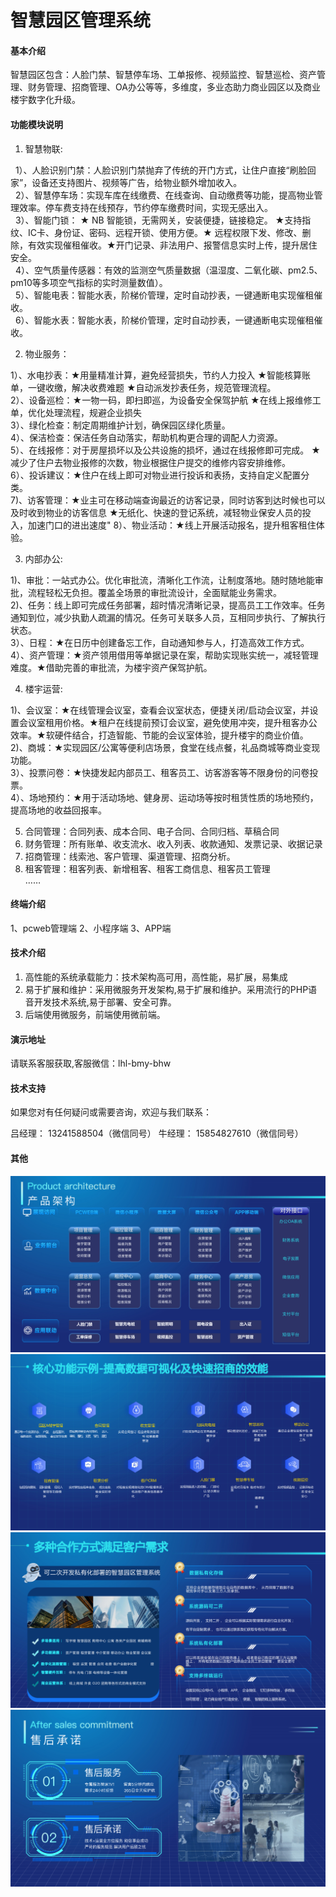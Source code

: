 # 智慧园区管理系统

#### 基本介绍
智慧园区包含：人脸门禁、智慧停车场、工单报修、视频监控、智慧巡检、资产管理、财务管理、招商管理、OA办公等等，多维度，多业态助力商业园区以及商业楼宇数字化升级。


#### 功能模块说明
1. 智慧物联:

  &nbsp;&nbsp;1）、人脸识别门禁：人脸识别门禁抛弃了传统的开门方式，让住户直接“刷脸回家”，设备还支持图片、视频等广告，给物业额外增加收入。<br/>
  &nbsp;&nbsp;2）、智慧停车场：实现车库在线缴费、在线查询、自动缴费等功能，提高物业管理效率。停车费支持在线预存，节约停车缴费时间，实现无感出入。<br/>
  &nbsp;&nbsp;3）、智能门锁： ★ NB 智能锁，无需网关，安装便捷，链接稳定。 ★支持指纹、IC卡、身份证、密码、远程开锁、使用方便。★ 远程权限下发、修改、删除，有效实现催租催收。★开门记录、非法用户、报警信息实时上传，提升居住安全。<br/>
  &nbsp;&nbsp;4）、空气质量传感器：有效的监测空气质量数据（温湿度、二氧化碳、pm2.5、pm10等多项空气指标的实时测量数值）。<br/>
  &nbsp;&nbsp;5）、智能电表：智能水表，阶梯价管理，定时自动抄表，一键通断电实现催租催收。<br/>
  &nbsp;&nbsp;6）、智能水表：智能水表，阶梯价管理，定时自动抄表，一键通断电实现催租催收。<br/>

2.  物业服务：

  1）、水电抄表：★用量精准计算，避免经营损失，节约人力投入  ★智能核算账单，一键收缴，解决收费难题 ★自动派发抄表任务，规范管理流程。 <br/> 
  2）、设备巡检：★一物一码，即扫即巡，为设备安全保驾护航  ★在线上报维修工单，优化处理流程，规避企业损失<br/>
  3）、绿化检查：制定周期维护计划，确保园区绿化质量。<br/>
  4）、保洁检查：保洁任务自动落实，帮助机构更合理的调配人力资源。<br/>
  5）、在线报修：对于房屋损坏以及公共设施的损坏，通过在线报修即可完成。 ★减少了住户去物业报修的次数，物业根据住户提交的维修内容安排维修。<br/>
  6）、投诉建议：★住户在线上即可对物业进行投诉和表扬，支持自定义配置分类。<br/>
  7)、访客管理：★业主可在移动端查询最近的访客记录，同时访客到达时候也可以及时收到物业的访客信息 ★无纸化、快速的登记系统，减轻物业保安人员的投入，加速门口的进出速度"
  8）、物业活动：★线上开展活动报名，提升租客租住体验。<br/>

3.  内部办公:

  1)、审批：一站式办公。优化审批流，清晰化工作流，让制度落地。随时随地能审批，流程轻松无负担。覆盖全场景的审批流设计，全面赋能业务需求。<br/>
  2)、任务：线上即可完成任务部署，超时情况清晰记录，提高员工工作效率。任务通知到位，减少执勤人疏漏的情况。任务可关联多人员，互相同步执行、了解执行状态。<br/>
  3）、日程：★在日历中创建备忘工作，自动通知参与人，打造高效工作方式。<br/>
  4）、资产管理：★资产领用借用等单据记录在案，帮助实现账实统一，减轻管理难度。★借助完善的审批流，为楼宇资产保驾护航。<br/>

4.  楼宇运营:

  1)、会议室：★在线管理会议室，查看会议室状态，便捷关闭/启动会议室，并设置会议室租用价格。★租户在线提前预订会议室，避免使用冲突，提升租客办公效率。★软硬件结合，打造智能、节能的会议室体验，提升楼宇的商业价值。<br/>
  2)、商城：★实现园区/公寓等便利店场景，食堂在线点餐，礼品商城等商业变现功能。<br/>
  3）、投票问卷：★快捷发起内部员工、租客员工、访客游客等不限身份的问卷投票。<br/>
  4）、场地预约：★用于活动场地、健身房、运动场等按时租赁性质的场地预约，提高场地的收益回报率。<br/>
   
5.  合同管理：合同列表、成本合同、电子合同、合同归档、草稿合同<br/>
6.  财务管理：所有账单、收支流水、收入列表、收款通知、发票记录、收据记录<br/>
7.  招商管理：线索池、客户管理、渠道管理、招商分析。<br/>
8.  租客管理：租客列表、新增租客、租客工商信息、租客员工管理<br/>
……


#### 终端介绍

1、pcweb管理端
2、小程序端
3、APP端



#### 技术介绍

1.  高性能的系统承载能力：技术架构高可用，高性能，易扩展，易集成
2.  易于扩展和维护：采用微服务开发架构,易于扩展和维护。采用流行的PHP语音开发技术系统,易于部署、安全可靠。
3.  后端使用微服务，前端使用微前端。
  

#### 演示地址
请联系客服获取,客服微信：lhl-bmy-bhw



#### 技术支持
如果您对有任何疑问或需要咨询，欢迎与我们联系：

吕经理： 13241588504（微信同号）
牛经理： 15854827610（微信同号）


#### 其他
![输入图片说明](image.png)
![输入图片说明](%E6%A0%B8%E5%BF%83%E5%8A%9F%E8%83%BD%E7%A4%BA%E4%BE%8B.png)
![输入图片说明](%E5%90%88%E4%BD%9C%E6%96%B9%E5%BC%8F.png)
![输入图片说明](%E5%94%AE%E5%90%8E%E6%89%BF%E8%AF%BA.png)